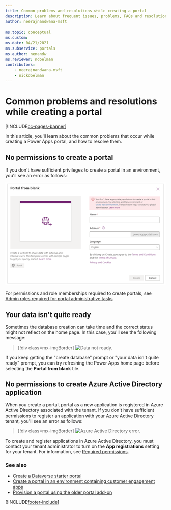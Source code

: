 ```yaml
---
title: Common problems and resolutions while creating a portal
description: Learn about frequent issues, problems, FAQs and resolutions while creating a Power Apps portal.
author: neerajnandwana-msft

ms.topic: conceptual
ms.custom: 
ms.date: 04/21/2021
ms.subservice: portals
ms.author: nenandw
ms.reviewer: ndoelman
contributors:
    - neerajnandwana-msft
    - nickdoelman
---
```


# Common problems and resolutions while creating a portal


[!INCLUDE[cc-pages-banner](../../includes/cc-pages-banner.md)]

In this article, you'll learn about the common problems that occur while creating a Power Apps portal, and how to resolve them.

## No permissions to create a portal

If you don't have sufficient privileges to create a portal in an environment, you'll see an error as follows:

![Create portal error.](media/portal-create-error.png "You don't have appropriate permissions to create a portal in this environment. Try selecting another environment or create new environment. If that doesn't help, contact your global administrator.")

For permissions and role memberships required to create portals, see [Admin roles required for portal administrative tasks](admin/portal-admin-roles.md)

## Your data isn't quite ready

Sometimes the database creation can take time and the correct status might not reflect on the home page. In this case, you'll see the following message:

> [!div class=mx-imgBorder]
> ![Data not ready.](media/data-not-ready.png "Your data isn't quite ready. The database that includes data for this app is still being built. We'll let you know once it's ready.")

If you keep getting the "create database" prompt or "your data isn't quite ready" prompt, you can try refreshing the Power Apps home page before selecting the **Portal from blank** tile.

## No permissions to create Azure Active Directory application

When you create a portal, portal as a new application is registered in Azure Active Directory associated with the tenant. If you don't have sufficient permissions to register an application with your Azure Active Directory tenant, you'll see an error as follows:

> [!div class=mx-imgBorder]
> ![Azure Active Directory error.](media/azure-ad-error.png "You don't have required permissions to create Azure Active Directory applications in this tenant.")

To create and register applications in Azure Active Directory, you must contact your tenant administrator to turn on the **App registrations** setting for your tenant. For information, see [Required permissions](/azure/active-directory/develop/howto-create-service-principal-portal#required-permissions).

### See also

- [Create a Dataverse starter portal](create-portal.md)
- [Create a portal in an environment containing customer engagement apps](create-dynamics-portal.md)
- [Provision a portal using the older portal add-on](provision-portal-add-on.md)


[!INCLUDE[footer-include](../../includes/footer-banner.md)]
